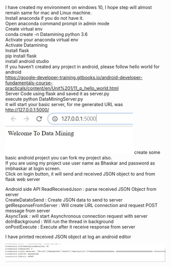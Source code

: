 I have created my environment on windows 10, I hope step will almost remain same for mac and Linux machine.<br/>
Install anaconda if you do not have it. <br/>
Open anaconda command prompt in admin mode <br/>
Create virtual env  <br/>
conda create -n Datamining python 3.6 <br/>
Activate your anaconda virtual env <br/>
  Activate Datamining <br/>
Install flask <br/>
  pip install flask <br/>
install android studio  <br/>
If you haven’t created any project in android, please follow hello world for android  <br/>
    https://google-developer-training.gitbooks.io/android-developer-fundamentals-course-practicals/content/en/Unit%201/11_p_hello_world.html <br/>
Server Code using flask and saved it as server.py  <br/>
execute python DataMiningServer.py <br/>
it will start your basic server, for me generated URL was http://127.0.0.1:5000/  <br/>
![](https://github.com/BhaskarTrivedi/flaskWebserverandAndroidClient/blob/master/flaskServer.JPG)
create some basic android project you can fork my project also. <br/>
If you are using my project use user name as Bhaskar and password as imbhaskar at login screen. <br/>
Click on login button, it will send and received JSON object to and from flask web server <br/>

Android side API
ReadReceivedJson : parse received JSON Object from server <br/>
CreateDatatoSend : Create JSON data to send to server <br/>
getResponseFromServer :  Will create URL connection and request POST message from server <br/>
AsyncTask : will start Asynchronous connection request with server <br/>
doInBackground : Will run the thread in background <br/>
onPostExecute :  Execute after it receive response from server <br/>

I have printed received JSON object at log an android editor

![](https://github.com/BhaskarTrivedi/flaskWebserverandAndroidClient/blob/master/LogServer.JPG)

